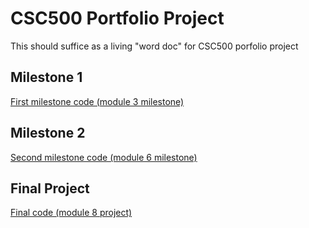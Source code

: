 # CSC500 Portfolio Project
This should suffice as a living "word doc" for CSC500 porfolio project

## Milestone 1
[First milestone code (module 3 milestone)](o1_mod_3_portfolio.py)

## Milestone 2
[Second milestone code (module 6 milestone)](o1_portfolio_milestone_6.py)

## Final Project
[Final code (module 8 project)](o1_portfolio_8.py)
